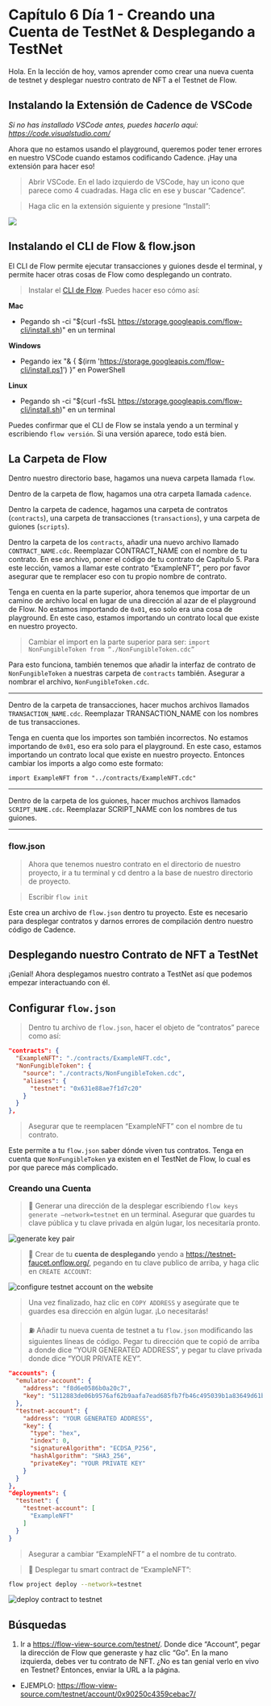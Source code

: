 # Capítulo 6 Día 1 - Creando una Cuenta de TestNet & Desplegando a TestNet

Hola. En la lección de hoy, vamos aprender como crear una nueva cuenta de testnet y desplegar nuestro contrato de NFT a el Testnet de Flow. 

## Instalando la Extensión de Cadence de VSCode

*Si no has installado VSCode antes, puedes hacerlo aquí: https://code.visualstudio.com/*

Ahora que no estamos usando el playground, queremos poder tener errores en nuestro VSCode cuando estamos codificando Cadence. ¡Hay una extensión para hacer eso! 

> Abrir VSCode. En el lado izquierdo de VSCode, hay un icono que parece como 4 cuadradas. Haga clic en ese y buscar “Cadence”.

> Haga clic en la extensión siguiente y presione “Install”:

<img src="../images/cadence-vscode-extension.png" />

## Instalando el CLI de Flow & flow.json

El CLI de Flow permite ejecutar transacciones y guiones desde el terminal, y permite hacer otras cosas de Flow como desplegando un contrato. 

> Instalar el [CLI de Flow](https://docs.onflow.org/flow-cli/install/). Puedes hacer eso cómo así: 

**Mac**
- Pegando sh -ci "$(curl -fsSL https://storage.googleapis.com/flow-cli/install.sh)" en un terminal

**Windows**
- Pegando iex "& { $(irm 'https://storage.googleapis.com/flow-cli/install.ps1') }” en PowerShell

**Linux** 
- Pegando sh -ci "$(curl -fsSL https://storage.googleapis.com/flow-cli/install.sh)" en un terminal

Puedes confirmar que el CLI de Flow se instala yendo a un terminal y escribiendo `flow versión`. Si una versión aparece, todo está bien. 

## La Carpeta de Flow

Dentro nuestro directorio base, hagamos una nueva carpeta llamada `flow`. 

Dentro de la carpeta de flow, hagamos una otra carpeta llamada `cadence`. 

Dentro la carpeta de cadence, hagamos una carpeta de contratos (`contracts`), una carpeta de transacciones (`transactions`), y una carpeta de guiones (`scripts`). 

Dentro la carpeta de los `contracts`, añadir una nuevo archivo llamado `CONTRACT_NAME.cdc`. Reemplazar CONTRACT_NAME con el nombre de tu contrato. En ese archivo, poner el código de tu contrato de Capítulo 5. Para este lección, vamos a llamar este contrato “ExampleNFT”, pero por favor asegurar que te remplacer eso con tu propio nombre de contrato. 

Tenga en cuenta en la parte superior, ahora tenemos que importar de un camino de archivo local en lugar de una dirección al azar de el playground de Flow. No estamos importando de `0x01`, eso solo era una cosa de playground. En este caso, estamos importando un contrato local que existe en nuestro proyecto. 

> Cambiar el import en la parte superior para ser: `import NonFungibleToken from “./NonFungibleToken.cdc”`

Para esto funciona, también tenemos que añadir la interfaz de contrato de `NonFungibleToken` a nuestras carpeta de `contracts` también. Asegurar a nombrar el archivo, `NonFungibleToken.cdc`. 

---

Dentro de la carpeta de transacciones, hacer muchos archivos llamados `TRANSACTION_NAME.cdc`. Reemplazar TRANSACTION_NAME con los nombres de tus transacciones. 

Tenga en cuenta que los importes son también incorrectos. No estamos importando de `0x01`, eso era solo para el playground. En este caso, estamos importando un contrato local que existe en nuestro proyecto. Entonces cambiar los imports a algo como este formato:

```cadence
import ExampleNFT from "../contracts/ExampleNFT.cdc"
```

---

Dentro de la carpeta de los guiones, hacer muchos archivos llamados `SCRIPT_NAME.cdc`. Reemplazar SCRIPT_NAME con los nombres de tus guiones. 

---

### flow.json

> Ahora que tenemos nuestro contrato en el directorio de nuestro proyecto, ir a tu terminal y cd dentro a la base de nuestro directorio de proyecto. 

> Escribir `flow init`

Este crea un archivo de `flow.json` dentro tu proyecto. Este es necesario para desplegar contratos y darnos errores de compilación dentro nuestro código de Cadence. 

## Desplegando nuestro Contrato de NFT a TestNet

¡Genial! Ahora desplegamos nuestro contrato a TestNet así que podemos empezar interactuando con él. 

## Configurar `flow.json`

> Dentro tu archivo de `flow.json`, hacer el objeto de “contratos” parece como así: 

```json
"contracts": {
  "ExampleNFT": "./contracts/ExampleNFT.cdc",
  "NonFungibleToken": {
    "source": "./contracts/NonFungibleToken.cdc",
    "aliases": {
      "testnet": "0x631e88ae7f1d7c20"
    }
  }
},
```

> Asegurar que te reemplacen “ExampleNFT” con el nombre de tu contrato.

Este permite a tu `flow.json` saber dónde viven tus contratos. Tenga en cuenta que `NonFungibleToken` ya existen en el TestNet de Flow, lo cual es por que parece más complicado. 

### Creando una Cuenta

> 🔐 Generar una dirección de la desplegar escribiendo `flow keys generate –network=testnet` en un terminal. Asegurar que guardes tu clave pública y tu clave privada en algún lugar, los necesitaría pronto. 

<img src="https://i.imgur.com/HbF4C73.png" alt="generate key pair" />

> 👛 Crear de tu **cuenta de desplegando** yendo a https://testnet-faucet.onflow.org/, pegando en tu clave publico de arriba, y haga clic en `CREATE ACCOUNT`: 

<img src="https://i.imgur.com/73OjT3K.png" alt="configure testnet account on the website" />

> Una vez finalizado, haz clic en `COPY ADDRESS` y asegúrate que te guardes esa dirección en algún lugar. ¡Lo necesitarás! 

> ⛽️ Añadir tu nueva cuenta de testnet a tu `flow.json` modificando las siguientes líneas de código. Pegar tu dirección que te copió de arriba a donde dice “YOUR GENERATED ADDRESS”, y pegar tu clave privada donde dice “YOUR PRIVATE KEY”. 

```json
"accounts": {
  "emulator-account": {
    "address": "f8d6e0586b0a20c7",
    "key": "5112883de06b9576af62b9aafa7ead685fb7fb46c495039b1a83649d61bff97c"
  },
  "testnet-account": {
    "address": "YOUR GENERATED ADDRESS",
    "key": {
      "type": "hex",
      "index": 0,
      "signatureAlgorithm": "ECDSA_P256",
      "hashAlgorithm": "SHA3_256",
      "privateKey": "YOUR PRIVATE KEY"
    }
  }
},
"deployments": {
  "testnet": {
    "testnet-account": [
      "ExampleNFT"
    ]
  }
}
```

> Asegurar a cambiar “ExampleNFT” a el nombre de tu contrato. 

> 🚀 Desplegar tu smart contract de “ExampleNFT”: 

```sh
flow project deploy --network=testnet
```

<img src="../images/deploy-contract.png" alt="deploy contract to testnet" />

## Búsquedas

1. Ir a https://flow-view-source.com/testnet/. Donde dice “Account”, pegar la dirección de Flow que generaste y haz clic “Go”. En la mano izquierda, debes ver tu contrato de NFT. ¿No es tan genial verlo en vivo en Testnet? Entonces, enviar la URL a la página. 
- EJEMPLO: https://flow-view-source.com/testnet/account/0x90250c4359cebac7/
